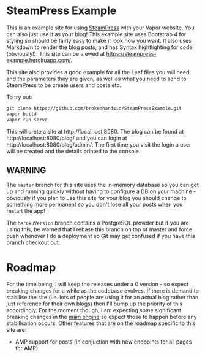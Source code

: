 # SteamPress Example

This is an example site for using [SteamPress](https://github.com/brokenhandsio/SteamPress) with your Vapor website. You can also just use it as your blog! This example site uses Bootstrap 4 for styling so should be fairly easy to make it look how you want. It also uses Markdown to render the blog posts, and has Syntax hightlighting for code (obviously!). This site can be viewed at https://steampress-example.herokuapp.com/.

This site also provides a good example for all the Leaf files you will need, and the parameters they are given, as well as what you need to send to SteamPress to be create users and posts etc.

To try out:

```bash
git clone https://github.com/brokenhandsio/SteamPressExample.git
vapor build
vapor run serve
```

This will crete a site at http://localhost:8080. The blog can be found at http://localhost:8080/blog/ and you can login at http://localhost:8080/blog/admin/. The first time you visit the login a user will be created and the details printed to the console.

## WARNING

The `master` branch for this site uses the in-memory database so you can get up and running quickly without having to configure a DB on your machine - obviously if you plan to use this site for your blog you should change to something more permanent so you don't lose all your posts when you restart the app!

The `herokuVersion` branch contains a PostgreSQL provider but if you are using this, be warned that I rebase this branch on top of master and force push whenever I do a deployment so Git may get confused if you have this branch checkout out.

# Roadmap

For the time being, I will keep the releases under a 0 version - so expect breaking changes for a while as the codebase evolves. If there is demand to stabilise the site (i.e. lots of people are using it for an actual blog rather than just reference for their own blogs) then I'll bump up the priority of this accordingly. For the moment though, I am expecting some significant breaking changes in the [main engine](https://github.com/brokenhandsio/SteamPress) so expect those to happen before any stabilisation occurs. Other features that are on the roadmap specific to this site are:

* AMP support for posts (in conjuction with new endpoints for all pages for AMP)
